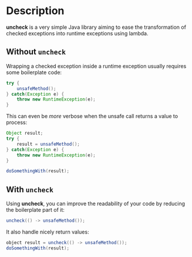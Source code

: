 # Description #
**uncheck** is a very simple Java library aiming to ease the transformation of checked exceptions into runtime exceptions using lambda.

## Without `uncheck` ##
Wrapping a checked exception inside a runtime exception usually requires some boilerplate code:
```java
try {
    unsafeMethod();
} catch(Exception e) {
    throw new RuntimeException(e);
}
```

This can even be *more* verbose when the unsafe call returns a value to process:
```java
Object result;
try {
    result = unsafeMethod();
} catch(Exception e) {
    throw new RuntimeException(e);
}

doSomethingWith(result);
```

## With `uncheck` ##
Using **uncheck**, you can improve the readability of your code by reducing the boilerplate part of it:
```java
uncheck(() -> unsafeMethod());
```

It also handle nicely return values:
```java
object result = uncheck(() -> unsafeMethod());
doSomethingWith(result);
```